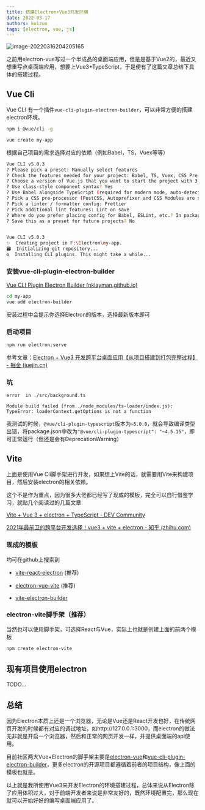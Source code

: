 ```yaml
---
title: 搭建Electron+Vue3开发环境
date: 2022-03-17
authors: kuizuo
tags: [electron, vue, js]
---
```


![image-20220316204205165](https://img.kuizuo.cn/image-20220316204205165.png)

之前用electron-vue写过一个半成品的桌面端应用，但是是基于Vue2的，最近又想重写点桌面端应用，想要上Vue3+TypeScript，于是便有了这篇文章总结下具体的搭建过程。

<!-- truncate -->

## Vue Cli

Vue CLI 有一个插件`vue-cli-plugin-electron-builder`，可以非常方便的搭建electron环境。

```sh
npm i @vue/cli -g
```

```sh
vue create my-app
```

根据自己项目的需求选择对应的依赖（例如Babel，TS，Vuex等等）

```sh
Vue CLI v5.0.3
? Please pick a preset: Manually select features
? Check the features needed for your project: Babel, TS, Vuex, CSS Pre-processors, Linter
? Choose a version of Vue.js that you want to start the project with 3.x
? Use class-style component syntax? Yes
? Use Babel alongside TypeScript (required for modern mode, auto-detected polyfills, transpiling JSX)? Yes
? Pick a CSS pre-processor (PostCSS, Autoprefixer and CSS Modules are supported by default): Sass/SCSS (with dart-sass)
? Pick a linter / formatter config: Prettier
? Pick additional lint features: Lint on save
? Where do you prefer placing config for Babel, ESLint, etc.? In package.json
? Save this as a preset for future projects? No


Vue CLI v5.0.3
✨  Creating project in F:\Electron\my-app.
🗃  Initializing git repository...
⚙️  Installing CLI plugins. This might take a while...
```

### 安装vue-cli-plugin-electron-builder

[Vue CLI Plugin Electron Builder (nklayman.github.io)](https://nklayman.github.io/vue-cli-plugin-electron-builder/)

```sh
cd my-app
vue add electron-builder
```

安装过程中会提示你选择Electron的版本，选择最新版本即可

### 启动项目

```sh
npm run electron:serve
```

参考文章：[Electron + Vue3 开发跨平台桌面应用【从项目搭建到打包完整过程】 - 掘金 (juejin.cn)](https://juejin.cn/post/6983843979133468708)

### 坑

```
error  in ./src/background.ts

Module build failed (from ./node_modules/ts-loader/index.js):
TypeError: loaderContext.getOptions is not a function
```

我测试的时候，`@vue/cli-plugin-typescript`版本为`~5.0.0`，就会导致编译类型出错，将package.json中改为`"@vue/cli-plugin-typescript": "~4.5.15"`，即可正常运行（但还是会有DeprecationWarning）

## Vite

上面是使用Vue Cli脚手架进行开发，如果想上Vite的话，就需要用Vite来构建项目，然后安装electron的相关依赖。

这个不是作为重点，因为很多大佬都已经写了现成的模板，完全可以自行借鉴学习，就贴几个阅读过的几篇文章

[Vite + Vue 3 + electron + TypeScript - DEV Community](https://dev.to/brojenuel/vite-vue-3-electron-5h4o)

[2021年最前卫的跨平台开发选择！vue3 + vite + electron - 知乎 (zhihu.com)](https://zhuanlan.zhihu.com/p/424202065)

### 现成的模板

均可在github上搜索到

- [vite-react-electron](https://github.com/caoxiemeihao/vite-react-electron) (推荐)

- [electron-vue-vite](https://github.com/caoxiemeihao/electron-vue-vite) (推荐)
- [vite-electron-builder](https://github.com/cawa-93/vite-electron-builder)

### electron-vite脚手架（推荐）

当然也可以使用脚手架，可选择React与Vue，实际上也就是创建上面的前两个模板

```sh
npm create electron-vite
```

## 现有项目使用electron

TODO...

## 总结

因为Electron本质上还是一个浏览器，无论是Vue还是React开发也好，在传统网页开发的时候都有对应的调试地址，如http://127.0.0.1:3000，而electron的做法无非就是开启一个浏览器，然后和正常的网页开发一样，并提供桌面端的api使用。

目前社区两大Vue+Electron的脚手架主要是[electron-vue](https://github.com/SimulatedGREG/electron-vue)和[vue-cli-plugin-electron-builder](https://github.com/nklayman/vue-cli-plugin-electron-builder)，更多electron的开源项目都遵循着前者的项目结构，像上面的模板也就是。

以上就是我所使用Vue3来开发Electron的环境搭建过程，总体来说从Electron除了应用体积过大，对于前端开发者来说是非常友好的，既然环境配置完，那么现在就可以开始好好的编写桌面端应用了。